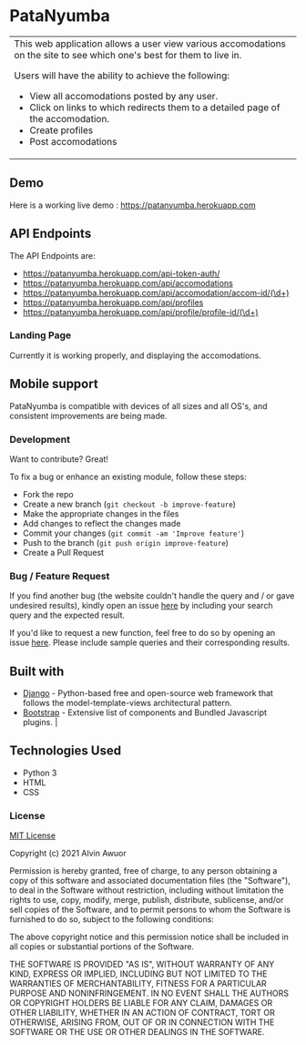 

# PataNyumba

<table>
<tr>
<td>
  This web application allows a user view various accomodations on the site to see which one's best for them to live in.

  Users will have the ability to achieve the following:

- View all accomodations posted by any user.
- Click on links to which redirects them to a detailed page of the accomodation.
- Create profiles
- Post accomodations
</td>
</tr>
</table>

## Demo

Here is a working live demo : https://patanyumba.herokuapp.com

## API Endpoints

The API Endpoints are:
- https://patanyumba.herokuapp.com/api-token-auth/
- https://patanyumba.herokuapp.com/api/accomodations
- https://patanyumba.herokuapp.com/api/accomodation/accom-id/(\d+)
- https://patanyumba.herokuapp.com/api/profiles
- https://patanyumba.herokuapp.com/api/profile/profile-id/(\d+)

### Landing Page

Currently it is working properly, and displaying the accomodations.

## Mobile support

PataNyumba is compatible with devices of all sizes and all OS's, and consistent improvements are being made.


### Development

Want to contribute? Great!

To fix a bug or enhance an existing module, follow these steps:

- Fork the repo
- Create a new branch (`git checkout -b improve-feature`)
- Make the appropriate changes in the files
- Add changes to reflect the changes made
- Commit your changes (`git commit -am 'Improve feature'`)
- Push to the branch (`git push origin improve-feature`)
- Create a Pull Request

### Bug / Feature Request

If you find another bug (the website couldn't handle the query and / or gave undesired results), kindly open an issue [here](https://github.com/alvin-21/gallery/issues/new) by including your search query and the expected result.

If you'd like to request a new function, feel free to do so by opening an issue [here](https://github.com/alvin-21/gallery/issues/new). Please include sample queries and their corresponding results.

## Built with

- [Django](https://www.djangoproject.com) -  Python-based free and open-source web framework that follows the model-template-views architectural pattern.
- [Bootstrap](http://getbootstrap.com/) - Extensive list of components and Bundled Javascript plugins.
                                                                          |

## Technologies Used

* Python 3
* HTML
* CSS

### License

[MIT License](https://choosealicense.com/licenses/mit/)

Copyright (c) 2021 Alvin Awuor

Permission is hereby granted, free of charge, to any person obtaining a copy
of this software and associated documentation files (the "Software"), to deal
in the Software without restriction, including without limitation the rights
to use, copy, modify, merge, publish, distribute, sublicense, and/or sell
copies of the Software, and to permit persons to whom the Software is
furnished to do so, subject to the following conditions:

The above copyright notice and this permission notice shall be included in all
copies or substantial portions of the Software.

THE SOFTWARE IS PROVIDED "AS IS", WITHOUT WARRANTY OF ANY KIND, EXPRESS OR
IMPLIED, INCLUDING BUT NOT LIMITED TO THE WARRANTIES OF MERCHANTABILITY,
FITNESS FOR A PARTICULAR PURPOSE AND NONINFRINGEMENT. IN NO EVENT SHALL THE
AUTHORS OR COPYRIGHT HOLDERS BE LIABLE FOR ANY CLAIM, DAMAGES OR OTHER
LIABILITY, WHETHER IN AN ACTION OF CONTRACT, TORT OR OTHERWISE, ARISING FROM,
OUT OF OR IN CONNECTION WITH THE SOFTWARE OR THE USE OR OTHER DEALINGS IN THE
SOFTWARE.